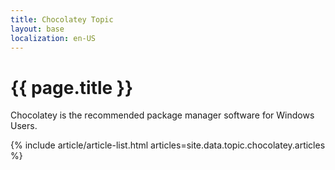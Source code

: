 ```yaml
---
title: Chocolatey Topic
layout: base
localization: en-US
---
```


# {{ page.title }}

Chocolatey is the recommended package manager software for Windows Users.

{% include article/article-list.html 
  articles=site.data.topic.chocolatey.articles
%}
